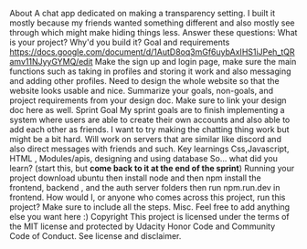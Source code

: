 About
A chat app dedicated on making a transparency setting. I built it mostly because my friends wanted something different and also mostly see through which might make hiding things less.
Answer these questions: What is your project? Why'd you build it?
Goal and requirements
https://docs.google.com/document/d/1AutD8oq3mGf6uybAxIHS1iJPeh_tQRamv11NJyyGYMQ/edit
Make the sign up and login page, make sure the main functions such as taking in profiles and storing it work and also messaging and adding other profiles. Need to design the whole website so that the website looks usable and nice.
Summarize your goals, non-goals, and project requirements from your design doc. Make sure to link your design doc here as well.
Sprint Goal
My sprint goals are to finish implementing a system where users are able to create their own accounts and also able to add each other as friends. I want to try making the chatting thing work but might be a bit hard. Will work on servers that are similar like discord and also direct messages with friends and such.
Key learnings
Css,Javascript, HTML  , Modules/apis, designing and using database
So... what did you learn? (start this, but **come back to it at the end of the sprint**)
Running your project
download ubuntu then install node and then npm install the frontend, backend , and the auth server folders then run npm.run.dev in frontend.
How would I, or anyone who comes across this project, run this project? Make sure to include all the steps.
Misc.
Feel free to add anything else you want here :)
Copyright
This project is licensed under the terms of the MIT license and protected by Udacity Honor Code and Community Code of Conduct. See license and disclaimer.
